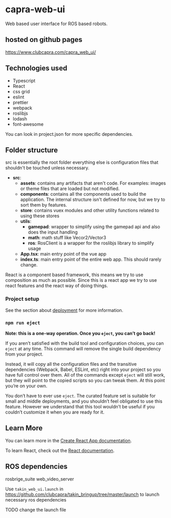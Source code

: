 # capra-web-ui

Web based user interface for ROS based robots.

## hosted on github pages

<https://www.clubcapra.com/capra_web_ui/>

## Technologies used

- Typescript
- React
- css grid
- eslint
- prettier
- webpack
- roslibjs
- lodash
- font-awesome

You can look in project.json for more specific dependencies.

## Folder structure

src is essentially the root folder everything else is configuration files that shouldn't be touched unless necessary.

- **src**:
  - **assets**: contains any artifacts that aren't code. For examples: images or theme files that are loaded but not modified.
  - **components**: contains all the components used to build the application. The internal structure isn't defined for now, but we try to sort them by features.
  - **store**: contains vuex modules and other utility functions related to using these stores
  - **utils**:
    - **gamepad**: wrapper to simplify using the gamepad api and also does the input handling
    - **math**: math stuff like Vecor2/Vector3
    - **ros**: RosClient is a wrapper for the roslibjs library to simplify usage
  - **App.tsx**: main entry point of the vue app
  - **index.ts**: main entry point of the entire web app. This should rarely change.

React is a component based framework, this means we try to use composition as much as possible. Since this is a react app we try to use react features and the react way of doing things.

### Project setup

See the section about [deployment](https://facebook.github.io/create-react-app/docs/deployment) for more information.

### `npm run eject`

**Note: this is a one-way operation. Once you `eject`, you can’t go back!**

If you aren’t satisfied with the build tool and configuration choices, you can `eject` at any time. This command will remove the single build dependency from your project.

Instead, it will copy all the configuration files and the transitive dependencies (Webpack, Babel, ESLint, etc) right into your project so you have full control over them. All of the commands except `eject` will still work, but they will point to the copied scripts so you can tweak them. At this point you’re on your own.

You don’t have to ever use `eject`. The curated feature set is suitable for small and middle deployments, and you shouldn’t feel obligated to use this feature. However we understand that this tool wouldn’t be useful if you couldn’t customize it when you are ready for it.

## Learn More

You can learn more in the [Create React App documentation](https://facebook.github.io/create-react-app/docs/getting-started).

To learn React, check out the [React documentation](https://reactjs.org/).

## ROS dependencies

rosbrige_suite
web_video_server

Use `takin_web_ui.launch` in https://github.com/clubcapra/takin_bringup/tree/master/launch to launch necessary ros dependencies

TODO change the launch file
